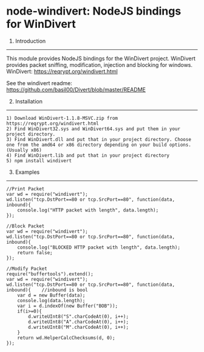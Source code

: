 node-windivert: NodeJS bindings for WinDivert
====================================

1. Introduction
---------------
This module provides NodeJS bindings for the WinDivert project. WinDivert provides packet sniffing, modification, injection and blocking for windows.
WinDivert: https://reqrypt.org/windivert.html

See the windivert readme: https://github.com/basil00/Divert/blob/master/README

2. Installation
---------------
	1) Download WinDivert-1.1.8-MSVC.zip from https://reqrypt.org/windivert.html
	2) Find WinDivert32.sys and WinDivert64.sys and put them in your project directory.
	3) Find WinDivert.dll and put that in your project directory. Choose one from the amd64 or x86 directory depending on your build options. (Usually x86)
	4) Find WinDivert.lib and put that in your project directory
	5) npm install windivert
3. Examples
---------------

	//Print Packet
	var wd = require("windivert");
	wd.listen("tcp.DstPort==80 or tcp.SrcPort==80", function(data, inbound){
		console.log("HTTP packet with length", data.length);
	});

	//Block Packet	
	var wd = require("windivert");
	wd.listen("tcp.DstPort==80 or tcp.SrcPort==80", function(data, inbound){
		console.log("BLOCKED HTTP packet with length", data.length);
		return false;
	});

	//Modify Packet
	require("buffertools").extend();
	var wd = require("windivert");
	wd.listen("tcp.DstPort==80 or tcp.SrcPort==80", function(data, inbound){	//inbound is bool
		var d = new Buffer(data);
		console.log(data.length);
		var i = d.indexOf(new Buffer("BOB"));
		if(i>=0){
			d.writeUInt8("S".charCodeAt(0), i++);
			d.writeUInt8("A".charCodeAt(0), i++);
			d.writeUInt8("M".charCodeAt(0), i++);
		}
		return wd.HelperCalcChecksums(d, 0);
	});
